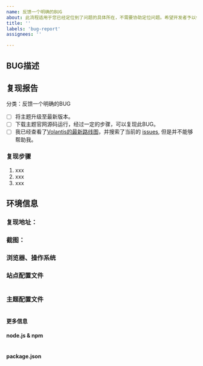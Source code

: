 ```yaml
---
name: 反馈一个明确的BUG
about: 此流程适用于您已经定位到了问题的具体所在，不需要协助定位问题。希望开发者予以修正。
title: ''
labels: 'bug-report'
assignees: ''

---
```


<!-- 如果您删除此模版，我们可能会在不进行调查的情况下关闭您的 Issue。 -->

## BUG描述

<!-- 尽可能详细地描述您的问题，包括预期与实际表现的区别。（预期效果与实际表现不同未必都是BUG，可能是服务器或者配置问题，在反馈BUG前请务必确定这是主题代码的BUG。） -->

## 复现报告

分类：反馈一个明确的BUG

<!-- 如果您未按照模板中的步骤进行自检，我们可能不会阅读您的 Issue。 -->

<!-- Change [ ] to [x] to select (将 [ ] 换成 [x] 来完成选择) -->

- [ ] 将主题升级至最新版本。
- [ ] 下载主题官网源码运行，经过一定的步骤，可以复现此BUG。
- [ ] 我已经查看了[Volantis的最新路线图](https://github.com/volantis-x/hexo-theme-volantis/projects)，并搜索了当前的 [issues](https://github.com/volantis-x/hexo-theme-volantis/issues), 但是并不能够帮助我。

### 复现步骤

<!-- 如果您无法提供详细的复现步骤，说明您对此不明确，建议走帮助流程。（如果您已经定位到具体的代码位置，可以不填写复现步骤。 -->

1. xxx
2. xxx
3. xxx

## 环境信息

<!-- 请务必提供以下信息 -->

### 复现地址：
<!-- 如果使用文档官网源码本地运行也存在异常，可以不用提供复现地址。 -->

### 截图：
<!-- 不同系统、浏览器效果可能不同，提供截图有助于发现问题所在。 -->

### 浏览器、操作系统


### 站点配置文件
<!-- 只粘贴 `blog/_config.yml` 中修改过的部分 -->
```yml

```

### 主题配置文件
<!-- 只粘贴 `themes/volantis/_config.yml` 中修改过的部分 -->
```yml

```

#### 更多信息

<!-- 要求提供时再回来补全即可 -->

#### node.js & npm
<!-- 粘贴 `node -v && npm -v` 输出的信息 -->
```

```

#### package.json
<!-- 粘贴 `npm ls --depth 0` 输出的信息 -->
```

```
